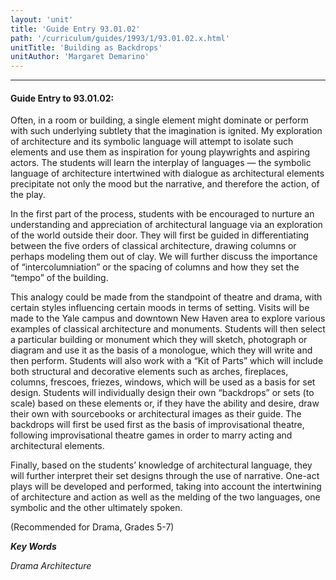```yaml
---
layout: 'unit'
title: 'Guide Entry 93.01.02'
path: '/curriculum/guides/1993/1/93.01.02.x.html'
unitTitle: 'Building as Backdrops'
unitAuthor: 'Margaret Demarino'
---
```


<body>
<hr/>
 <h4>
  Guide Entry to 93.01.02:
 </h4>
 Often, in a room or building, a single element might dominate or perform with such underlying subtlety that the imagination is ignited. My exploration of architecture and its symbolic language will attempt to isolate such elements and use them as inspiration for young playwrights and aspiring actors. The students will learn the interplay of languages — the symbolic language of architecture intertwined with dialogue as architectural elements precipitate not only the mood but the narrative, and therefore the action, of the play.
 <p>
  In the first part of the process, students with be encouraged to nurture an understanding and appreciation of architectural language via an exploration of the world outside their door. They will first be guided in differentiating between the five orders of classical architecture, drawing columns or perhaps modeling them out of clay. We will further discuss the importance of “intercolumniation” or the spacing of columns and how they set the “tempo” of the building.
 </p>
 <p>
  This analogy could be made from the standpoint of theatre and drama, with certain styles influencing certain moods in terms of setting. Visits will be made to the Yale campus and downtown New Haven area to explore various examples of classical architecture and monuments. Students will then select a particular building or monument which they will sketch, photograph or diagram and use it as the basis of a monologue, which they will write and then perform. Students will also work with a “Kit of Parts” which will include both structural and decorative elements such as arches, fireplaces, columns, frescoes, friezes, windows, which will be used as a basis for set design. Students will individually design their own “backdrops” or sets (to scale) based on these elements or, if they have the ability and desire, draw their own with sourcebooks or architectural images as their guide. The backdrops will first be used first as the basis of improvisational theatre, following improvisational theatre games in order to marry acting and architectural elements.
 </p>
 <p>
  Finally, based on the students’ knowledge of architectural language, they will further interpret their set designs through the use of narrative. One-act plays will be developed and performed, taking into account the intertwining of architecture and action as well as the melding of the two languages, one symbolic and the other ultimately spoken.
 </p>
 <p>
  (Recommended for Drama, Grades 5-7)
 </p>
<p>
  <b>
   <i>
    Key Words
   </i>
  </b>
  <br/>
 </p>
 <p>
  <i>
   Drama Architecture
  </i>
 </p>

</body>
